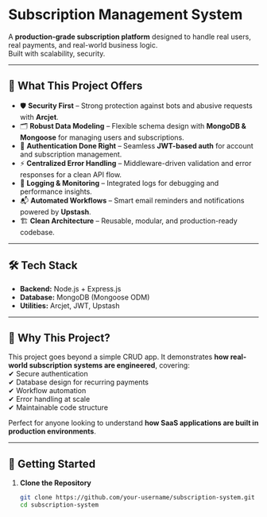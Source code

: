 # Subscription Management System

A **production-grade subscription platform** designed to handle real users, real payments, and real-world business logic.  
Built with scalability, security.

---

## 🔑 What This Project Offers

- 🛡️ **Security First** – Strong protection against bots and abusive requests with **Arcjet**.  
- 🗂️ **Robust Data Modeling** – Flexible schema design with **MongoDB & Mongoose** for managing users and subscriptions.  
- 🔐 **Authentication Done Right** – Seamless **JWT-based auth** for account and subscription management.  
- ⚡ **Centralized Error Handling** – Middleware-driven validation and error responses for a clean API flow.  
- 📝 **Logging & Monitoring** – Integrated logs for debugging and performance insights.  
- 📬 **Automated Workflows** – Smart email reminders and notifications powered by **Upstash**.  
- 🏗️ **Clean Architecture** – Reusable, modular, and production-ready codebase.

---

## 🛠️ Tech Stack

- **Backend:** Node.js + Express.js  
- **Database:** MongoDB (Mongoose ODM)  
- **Utilities:** Arcjet, JWT, Upstash  

---

## 🎯 Why This Project?

This project goes beyond a simple CRUD app. It demonstrates **how real-world subscription systems are engineered**, covering:  
✔ Secure authentication  
✔ Database design for recurring payments  
✔ Workflow automation  
✔ Error handling at scale  
✔ Maintainable code structure  

Perfect for anyone looking to understand **how SaaS applications are built in production environments**.

---

## 🚀 Getting Started

1. **Clone the Repository**
   ```bash
   git clone https://github.com/your-username/subscription-system.git
   cd subscription-system
